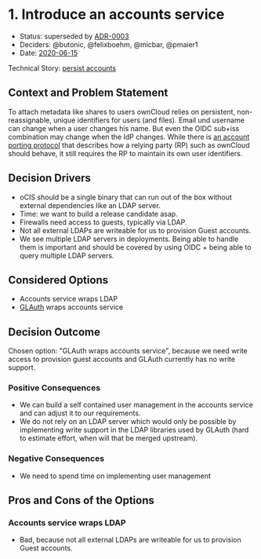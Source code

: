 # 1. Introduce an accounts service

* Status: superseded by [ADR-0003](0003-external-user-management.md) <!-- optional -->
* Deciders: @butonic, @felixboehm, @micbar, @pmaier1 <!-- optional -->
* Date: [2020-06-15](https://github.com/owncloud/ocis-accounts/pull/34/commits/2fd05e2b6fe2a47c687bd0c0bc5e1b5c48a585b2) <!-- optional -->

Technical Story: [persist accounts](https://github.com/owncloud/ocis-accounts/pull/34) <!-- optional -->

## Context and Problem Statement

To attach metadata like shares to users ownCloud relies on persistent, non-reassignable, unique identifiers for users (and files). Email und username can change when a user changes his name. But even the OIDC sub+iss combination may change when the IdP changes. While there is [an account porting protocol](https://openid.net/specs/openid-connect-account-porting-1_0.html) that describes how a relying party (RP) such as ownCloud should behave, it still requires the RP to maintain its own user identifiers.

## Decision Drivers <!-- optional -->

* oCIS should be a single binary that can run out of the box without external dependencies like an LDAP server.
* Time: we want to build a release candidate asap.
* Firewalls need access to guests, typically via LDAP.
* Not all external LDAPs are writeable for us to provision Guest accounts.
* We see multiple LDAP servers in deployments. Being able to handle them is important and should be covered by using OIDC + being able to query multiple LDAP servers.

## Considered Options

* Accounts service wraps LDAP
* [GLAuth](https://github.com/glauth/glauth) wraps accounts service

## Decision Outcome

Chosen option: "GLAuth wraps accounts service", because we need write access to provision guest accounts and GLAuth currently has no write support.

### Positive Consequences <!-- optional -->

* We can build a self contained user management in the accounts service and can adjust it to our requirements.
* We do not rely on an LDAP server which would only be possible by implementing write support in the LDAP libraries used by GLAuth (hard to estimate effort, when will that be merged upstream).

### Negative Consequences <!-- optional -->

* We need to spend time on implementing user management

## Pros and Cons of the Options <!-- optional -->

### Accounts service wraps LDAP

* Bad, because not all external LDAPs are writeable for us to provision Guest accounts.
